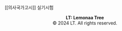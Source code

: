 [[의사국가고시]] 실기시험




<p style="text-align: center;"><strong>LT: Lemonaa Tree</strong><br>
© 2024 LT. All rights reserved.</p>